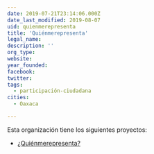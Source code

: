 ```yaml
---
date: 2019-07-21T23:14:06.000Z
date_last_modified: 2019-08-07
uid: quienmerepresenta
title: 'Quiénmerepresenta'
legal_name: 
description: ''
org_type: 
website: 
year_founded: 
facebook: 
twitter: 
tags:
  - participación-ciudadana
cities: 
  - Oaxaca

---
```


Esta organización tiene los siguientes proyectos:

- [¿Quiénmerepresenta?](/proyectos/uienmerepresenta)
